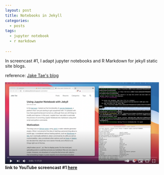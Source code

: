 ```yaml
---
layout: post
title: Notebooks in Jekyll
categories:
  - posts
tags:
  - jupyter notebook
  - r markdown

---
```


<!-- excerpt-start -->
In screencast #1, I adapt jupyter notebooks and R Markdown for jekyll static site blogs.

reference: <a href="https://jaketae.github.io/blog/jupyter-automation/"> Jake Tae's blog </a>

<!--[![jekyll jupyter notebook r markdown screencast](https://img.youtube.com/vi/dl10lT14dOI/0.jpg)]()-->
<a href="https://www.youtube.com/watch?v=dl10lT14dOI"> <img src="/assets/images/sc1.png" alt="drawing" width="600"/>  </a>
<br>
<b>link to YouTube screencast #1 <a href="https://www.youtube.com/watch?v=dl10lT14dOI"> here </a></b> 

